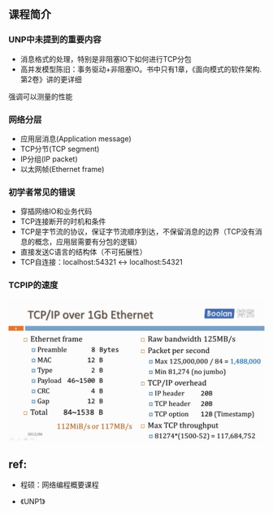 ## 课程简介

### UNP中未提到的重要内容

- 消息格式的处理，特别是非阻塞IO下如何进行TCP分包
- 高并发模型陈旧：事务驱动+非阻塞IO。书中只有1章，《面向模式的软件架构. 第2卷》讲的更详细

强调可以测量的性能

### 网络分层

-  应用层消息(Application message)
- TCP分节(TCP segment)
- IP分组(IP packet)
- 以太网帧(Ethernet frame)

### 初学者常见的错误

- 穿插网络IO和业务代码
- TCP连接断开的时机和条件
- TCP是字节流的协议，保证字节流顺序到达，不保留消息的边界（TCP没有消息的概念，应用层需要有分包的逻辑）
- 直接发送C语言的结构体（不可拓展性）
- TCP自连接：localhost:54321 <-> localhost:54321

### TCPIP的速度

![image-20210508105348273](../images/image-20210508105348273.png)



## ref: 

- 程硕：网络编程概要课程

- 《UNP1》